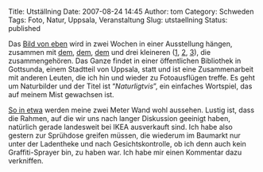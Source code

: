 Title: Utställning
Date: 2007-08-24 14:45
Author: tom
Category: Schweden
Tags: Foto, Natur, Uppsala, Veranstaltung
Slug: utstaellning
Status: published

Das [Bild von eben](http://www.fiket.de/2007/08/24/kvaellstur/) wird in
zwei Wochen in einer Ausstellung hängen, zusammen mit
[dem](http://www.fiket.de/2006/09/26/flugsvamp/),
[dem](http://thomasmarquart.net/gallery/GrytApr07/91.html),
[dem](http://thomasmarquart.net/gallery/Summer2007/42.html) und drei
kleineren ([1](http://www.fiket.de/2007/05/13/solnedgang/),
[2](http://www.fiket.de/2007/05/11/vatten/),
[3](http://www.fiket.de/2007/06/02/bloett-och-torrt/)), die
zusammengehören. Das Ganze findet in einer öffentlichen Bibliothek in
Gottsunda, einem Stadtteil von Uppsala, statt und ist eine
Zusammenarbeit mit anderen Leuten, die ich hin und wieder zu
Fotoausflügen treffe. Es geht um Naturbilder und der Titel ist
“*Naturligtvis*”, ein einfaches Wortspiel, das auf meinem Mist gewachsen
ist.

[So in etwa](http://www.fiket.de/pic/layout.png) werden meine zwei Meter
Wand wohl aussehen. Lustig ist, dass die Rahmen, auf die wir uns nach
langer Diskussion geeinigt haben, natürlich gerade landesweit bei IKEA
ausverkauft sind. Ich habe also gestern zur Sprühdose greifen müssen,
die wiederum im Baumarkt nur unter der Ladentheke und nach
Gesichtskontrolle, ob ich denn auch kein Graffiti-Sprayer bin, zu haben
war. Ich habe mir einen Kommentar dazu verkniffen.

